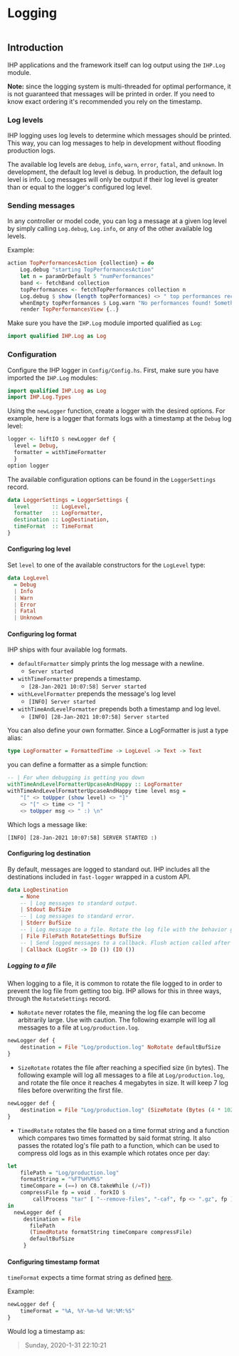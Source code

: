 # Logging

```toc

```

## Introduction

IHP applications and the framework itself can log output using the `IHP.Log` module.

**Note:** since the logging system is multi-threaded for optimal performance, it is not guaranteed that messages will be printed in order.
If you need to know exact ordering it's recommended you rely on the timestamp.

### Log levels
IHP logging uses log levels to determine which messages should be printed.
This way, you can log messages to help in development without flooding production logs.

The available log levels are `debug`, `info`, `warn`, `error`, `fatal`, and `unknown`.
In development, the default log level is debug. In production, the default log level is info.
Log messages will only be output if their log level is greater than or equal to the logger's configured log level.

### Sending messages

In any controller or model code, you can log a message at a given log level by simply calling
`Log.debug`, `Log.info`, or any of the other available log levels.

Example:
```haskell
action TopPerformancesAction {collection} = do
    Log.debug "starting TopPerformancesAction"
    let n = paramOrDefault 5 "numPerformances"
    band <- fetchBand collection
    topPerformances <- fetchTopPerformances collection n
    Log.debug $ show (length topPerformances) <> " top performances received."
    whenEmpty topPerformances $ Log.warn "No performances found! Something might be wrong"
    render TopPerformancesView {..}
```

Make sure you have the `IHP.Log` module imported qualified as `Log`:

```haskell
import qualified IHP.Log as Log
```

### Configuration

Configure the IHP logger in `Config/Config.hs`. First, make sure you have imported the `IHP.Log` modules:

```haskell
import qualified IHP.Log as Log
import IHP.Log.Types
```

Using the `newLogger` function, create a logger with the desired options. For example, here is a logger that formats
logs with a timestamp at the `Debug` log level:

```haskell
logger <- liftIO $ newLogger def {
  level = Debug,
  formatter = withTimeFormatter
  }
option logger
```

The available configuration options can be found in the `LoggerSettings` record.

```haskell
data LoggerSettings = LoggerSettings {
  level       :: LogLevel,
  formatter   :: LogFormatter,
  destination :: LogDestination,
  timeFormat  :: TimeFormat
}
```

#### Configuring log level

Set `level` to one of the available constructors for the `LogLevel` type:

```haskell
data LogLevel
  = Debug
  | Info
  | Warn
  | Error
  | Fatal
  | Unknown
```

#### Configuring log format

IHP ships with four available log formats.

- `defaultFormatter` simply prints the log message with a newline.
  - `Server started`
- `withTimeFormatter` prepends a timestamp.
  - `[28-Jan-2021 10:07:58] Server started`
- `withLevelFormatter` prepends the message's log level
  - `[INFO] Server started`
- `withTimeAndLevelFormatter` prepends both a timestamp and log level.
  - `[INFO] [28-Jan-2021 10:07:58] Server started`

You can also define your own formatter. Since a LogFormatter is just a type alias:

```haskell
type LogFormatter = FormattedTime -> LogLevel -> Text -> Text
```

you can define a formatter as a simple function:

```haskell
-- | For when debugging is getting you down
withTimeAndLevelFormatterUpcaseAndHappy :: LogFormatter
withTimeAndLevelFormatterUpcaseAndHappy time level msg =
    "[" <> toUpper (show level) <> "]"
    <> "[" <> time <> "] "
    <> toUpper msg <> " :) \n"
```

Which logs a message like:

    [INFO] [28-Jan-2021 10:07:58] SERVER STARTED :)

#### Configuring log destination

By default, messages are logged to standard out.
IHP includes all the destinations included in `fast-logger` wrapped in a custom API.

```haskell
data LogDestination
    = None
    -- | Log messages to standard output.
    | Stdout BufSize
    -- | Log messages to standard error.
    | Stderr BufSize
    -- | Log message to a file. Rotate the log file with the behavior given by 'RotateSettings'.
    | File FilePath RotateSettings BufSize
    -- | Send logged messages to a callback. Flush action called after every log.
    | Callback (LogStr -> IO ()) (IO ())
```

##### Logging to a file

When logging to a file, it is common to rotate the file logged to in order to prevent
the log file from getting too big. IHP allows for this in three ways, through the `RotateSettings` record.

- `NoRotate` never rotates the file, meaning the log file can become arbitrarily large.
  Use with caution. The following example will log all messages to a file at `Log/production.log`.

```haskell
newLogger def {
    destination = File "Log/production.log" NoRotate defaultBufSize
}
```

- `SizeRotate` rotates the file after reaching a specified size (in bytes).
  The following example will log all messages to a file at `Log/production.log`,
  and rotate the file once it reaches 4 megabytes in size. It will
  keep 7 log files before overwriting the first file.

```haskell
newLogger def {
    destination = File "Log/production.log" (SizeRotate (Bytes (4 * 1024 * 1024)) 7) defaultBufSize
}
```

- `TimedRotate` rotates the file based on a time format string and a function which compares two times formatted by said format string. It also passes the rotated log's file path to a function, which can be used to compress old logs as in this example which rotates once per day:

```haskell
let
    filePath = "Log/production.log"
    formatString = "%FT%H%M%S"
    timeCompare = (==) on C8.takeWhile (/=T))
    compressFile fp = void . forkIO $
        callProcess "tar" [ "--remove-files", "-caf", fp <> ".gz", fp ]
in
  newLogger def {
     destination = File
       filePath
       (TimedRotate formatString timeCompare compressFile)
       defaultBufSize
     }
```

#### Configuring timestamp format

`timeFormat` expects a time format string as defined [here](https://man7.org/linux/man-pages/man3/strptime.3.html).

Example:

```haskell
newLogger def {
    timeFormat = "%A, %Y-%m-%d %H:%M:%S"
}
```

Would log a timestamp as:

> Sunday, 2020-1-31 22:10:21



